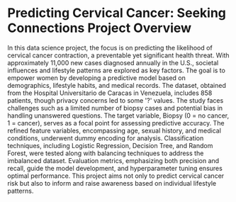 # Predicting Cervical Cancer: Seeking Connections Project Overview

In this data science project, the focus is on predicting the likelihood of cervical cancer contraction, a preventable yet significant health threat. With approximately 11,000 new cases diagnosed annually in the U.S., societal influences and lifestyle patterns are explored as key factors. The goal is to empower women by developing a predictive model based on demographics, lifestyle habits, and medical records. The dataset, obtained from the Hospital Universitario de Caracas in Venezuela, includes 858 patients, though privacy concerns led to some '?' values. The study faces challenges such as a limited number of biopsy cases and potential bias in handling unanswered questions. The target variable, Biopsy (0 = no cancer, 1 = cancer), serves as a focal point for assessing predictive accuracy. The refined feature variables, encompassing age, sexual history, and medical conditions, underwent dummy encoding for analysis. Classification techniques, including Logistic Regression, Decision Tree, and Random Forest, were tested along with balancing techniques to address the imbalanced dataset. Evaluation metrics, emphasizing both precision and recall, guide the model development, and hyperparameter tuning ensures optimal performance. This project aims not only to predict cervical cancer risk but also to inform and raise awareness based on individual lifestyle patterns.

